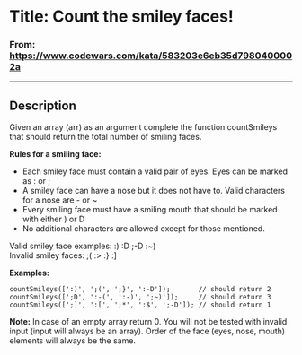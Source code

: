 # Title: Count the smiley faces!

### From: https://www.codewars.com/kata/583203e6eb35d7980400002a

***

## Description
Given an array (arr) as an argument complete the function countSmileys that should return the total number of smiling faces.

**Rules for a smiling face:**

- Each smiley face must contain a valid pair of eyes. Eyes can be marked as : or ;
- A smiley face can have a nose but it does not have to. Valid characters for a nose are - or ~
- Every smiling face must have a smiling mouth that should be marked with either ) or D
- No additional characters are allowed except for those mentioned.

Valid smiley face examples: :) :D ;-D :~)  
Invalid smiley faces: ;( :> :} :]


**Examples:**

    countSmileys([':)', ';(', ';}', ':-D']);       // should return 2
    countSmileys([';D', ':-(', ':-)', ';~)']);     // should return 3
    countSmileys([';]', ':[', ';*', ':$', ';-D']); // should return 1

**Note:**
In case of an empty array return 0. You will not be tested with invalid input (input will always be an array). Order of the face (eyes, nose, mouth) elements will always be the same.